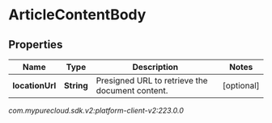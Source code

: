 # ArticleContentBody


## Properties

| Name | Type | Description | Notes |
| ------------ | ------------- | ------------- | ------------- |
| **locationUrl** | **String** | Presigned URL to retrieve the document content. |  [optional] |




_com.mypurecloud.sdk.v2:platform-client-v2:223.0.0_
